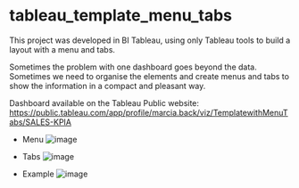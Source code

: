 # tableau_template_menu_tabs
This project was developed in BI Tableau, using only Tableau tools to build a layout with a menu and tabs.

Sometimes the problem with one dashboard goes beyond the data. Sometimes we need to organise the elements and create menus and tabs to show the information in a compact and pleasant way.

Dashboard available on the Tableau Public website:
https://public.tableau.com/app/profile/marcia.back/viz/TemplatewithMenuTabs/SALES-KPIA

- Menu
![image](https://github.com/marciaback/tableau_template_menu_tabs/assets/45545675/966cdf68-b557-454c-9ee7-4eeab1030db3)

- Tabs
![image](https://github.com/marciaback/tableau_template_menu_tabs/assets/45545675/674ed83f-973f-40ed-a908-b0d4df3f9db5)

- Example
![image](https://github.com/marciaback/tableau_template_menu_tabs/assets/45545675/5b0bd183-5877-42c3-9ec2-10cf09afd708)


